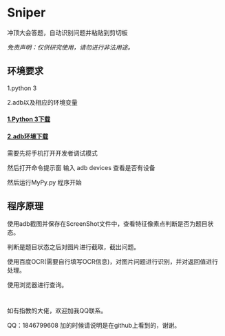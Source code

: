 # Sniper

冲顶大会答题，自动识别问题并粘贴到剪切板

*免责声明：仅供研究使用，请勿进行非法用途。*

## 环境要求

1.python 3

2.adb以及相应的环境变量

#### [1.Python 3下载](https://www.python.org/downloads/release/python-364/)

#### [2.adb环境下载](http://adbshell.com/downloads)


需要先将手机打开开发者调试模式

然后打开命令提示窗 输入 adb devices 查看是否有设备

然后运行MyPy.py 程序开始

## 程序原理

使用adb截图并保存在ScreenShot文件中，查看特征像素点判断是否为题目状态。

判断是题目状态之后对图片进行截取，截出问题。

使用百度OCR(需要自行填写OCR信息)，对图片问题进行识别，并对返回值进行处理。

使用浏览器进行查询。

#


如有指教的大佬，欢迎加我QQ联系。

QQ：1846799608 加的时候请说明是在github上看到的，谢谢。
